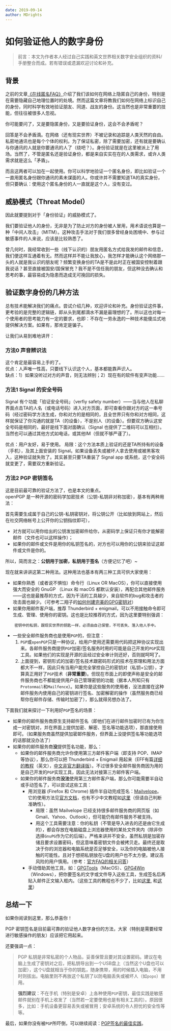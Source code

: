 ```yaml
---
date: 2019-09-14
author: MDrights
---
```


# 如何验证他人的数字身份


> 前言：本文为作者本人经过自己实践和英文世界相关数字安全组织的资料/手册整合而成。若有错误或遗漏欢迎讨论和补充。

## 背景

之前的文章[《在线匿名FAQ》](https://github.com/mdrights/Digital-rights/blob/master/A%E5%8C%BF%E5%90%8D%E7%AD%96%E7%95%A5/%E5%9C%A8%E7%BA%BF%E5%8C%BF%E5%90%8DFAQ.md)介绍了我们该如何在网络上隐匿自己的身份，特别是在需要隐藏自己地理位置时的处境。然而这篇文章将教我们如何在网络上标识自己的身份，同时科学有效地验证朋友、同道、战友的身份。这当然也是非常重要的技能，但往往被很多人忽视。

你可能要问了，又是要隐匿身份，又是要验证身份，这会不会矛盾呢？

回答是不会矛盾滴。在网络（还有现实世界）不被记录和追踪是人类天然的自由。私密地通讯也是每个个体的权利。为了保证私密，除了需要加密，还有就是要确认与你通讯的人就是你要通讯的人了（绕吧？）。身份验证就是在这里被派上了用场。当然了，不管是匿名还是验证身份，都是来自实实在在的人类需求，或许人类需求就是这么「矛盾」。

而且这两者可以加在一起使用。你可以科学地验证一个匿名身份，即比如验证一个一直用匿名身份跟你通讯的素未谋面的人。你或许并不需要知道TA的真实身份，但只要确认：使用这个匿名身份的人一直就是这个人，没有变过。


## 威胁模式（Threat Model）

因此就要提到对于「身份验证」的威胁模式了。  

我们要验证他人的身份，无非是为了防止对方的身份被人冒用，用术语说也算是一种「中间人攻击」（MITM）。这种攻击手法对于我们很多曾经身处困境中、参与过敏感事件的人来说，应该是比较熟悉了。

曾几何时，我经常收到一些（线下认识的）朋友用匿名方式给我发的邮件和信息，我们便这样互通着有无。然而这样并不能让我放心，我怎样才能确认这个网络那一头的人就是我认识的朋友呢？频繁变换身份的TA是不是此时正在被国安控制着跟我说话？甚至直接被国安/国保冒充？我不是不信任我的朋友，但这种没去确认和思考的事，最容易成为隐患而造成无可挽回的损失。


## 验证数字身份的几种方法

总有技术能解决我们的痛点。尝试介绍几种，欢迎评论和补充。身份验证这件事，更考验的是完整的逻辑链，即从头到尾都滴水不漏是最理想的了。所以这也对每一个使用者的思考能力有一定的要求，也即：不存在一劳永逸的一种技术能傻瓜式地提供解决方案。如果有，那肯定是骗子。

让我们从易到难地讲开：

### 方法0 声音辨识法
这个肯定是最容易上手的了。  
优点：人声唯一性高，只要线下认识这个人，基本都能靠声识人。  
缺点：1）如果没听过对方的声音，则无法辨别；2）现在有的软件有变声功能……   

### 方法1 Signal 的安全号码
Signal 有个功能「验证安全号码」（verfiy safety number）——当与他人在私聊界面点击TA的人名（或电话号码）进入对方页面，即可查看你跟对方的这一串号码（经过密码学方法生成，你和对方的是相同的，且全世界只有你和对方相同，这样就保证了你沟通的就是TA（的设备），不是别人（的设备）。但要双方确认这安全号码是相同的，最好是线下面对面确认（Signal 也提供了二维码可以互相扫）。当然也可以通过其他方式如电话，或其他IM（但就不够严谨了）。

优点：用户友好，易于使用。
局限：这个方法本质上验证的还是TA所持有的设备（手机），及其上面安装的 Signal。如果设备丢失或被坏人拿去使用或被黑客攻入，这种验证就失败了。其实甚至只要TA重装了 Signal app 或系统，这个安全码就变更了，需要双方重新验证。

### 方法2 PGP 密钥签名
这是目前最可靠的验证方法了，也是本文的重点。  
openPGP 是一种开源的密码学加密技术（公钥-私钥非对称加密），基本有两种用法：  

首先需要生成属于自己的公钥-私钥密钥对，将公钥公开（比如放到网站上，然后在社交网络帐号上公开你的公钥指纹即可），  
- 对方就可以用你给出的公钥发加密邮件给你，从密码学上保证只有你才能解密邮件（文件也可以这样操作）；
- 如果你的邮件或文件是用你的私钥签名的，对方也可以用你的公钥来验证这邮件或文件是你的。

所以，简而言之：**公钥用于加密，私钥用于签名**（方便记忆了吧）~

现在就来讲讲这第二种用法。这种用法也基本有两三种工具可供大家使用： 
  
- 如果你熟悉（或者说不惧怕）命令行（Linux OR MacOS），你可以直接使用强大而安全的 GnuGP （Linux 和 macOS 都默认安装），再配合其他邮件服务——这也是最推荐的方式，因为干活的工具越少，来自软件的bug和攻击者的攻击面也越少。（可参考二翔子的[如何创建完美的GPG密钥对](https://github.com/mdrights/Digital-rights/blob/master/T%E6%95%99%E7%A8%8B%E5%92%8C%E7%AC%94%E8%AE%B0/2017-01-01-%E5%A6%82%E4%BD%95%E5%88%9B%E5%BB%BA%E5%AE%8C%E7%BE%8E%E7%9A%84GPG%E5%AF%86%E9%92%A5%E5%AF%B9-2xiangzi.md)）    
- 如果你用邮件客户端，推荐 Thunderbird + enigmail，可以不用接触命令即可生成、管理、使用你的密钥。这也是比较推荐的方式，因为这里要特别强调：
```
	密钥中的私钥，跟现实世界的钥匙一样，必须由自己保管，不可丢失、落入他人手中。
```
- 一些安全邮件服务商也是使用`PGP`的，但注意：  
	1. `PGP`或`openPGP`只是一种协议，给用户使用还需要用代码把这种协议实现出来。各邮件服务商提供`PGP`加密/签名服务时用的可能是自己开发的`PGP`实现工具。如果他们的实现是开源的且经过安全审计则还好，否则就呵呵了。
	2. 上面提到，密钥形式的加密/签名技术跟密码形式的技术在原理和用法方面都大不一样，因此只有当用户能完全掌控自己的密钥对（私钥+公钥），才算真正用好了`PGP`技术（**非常重要**)。但现在市面上的即使声称是安全的邮件服务商也不都能提供用户自己管理密钥的功能（据本人所知只有`Protonmail`和`Mailfence`）。如果你是这些服务的使用者，没法直接在这种邮件服务内使用自己的密钥进行签名、加密解密的操作（虽然服务商已经帮你在邮件存储、传输时加密了），那么就得另想办法了。

下面我们就来探讨一下利用好`PGP`签名的场景：

- 如果你的邮件服务商原生支持邮件签名（即他们在进行邮件加密时已有为你生成一对密钥对，并在界面上提供加密、解密、签名等功能选项），那直接使用即可。（如果服务商虽然提供加密邮件服务，但界面上没提供签名等功能选项的话那就没办法了）  
- 如果你的邮件服务商**没**提供签名功能，那么：  
	- 如果你的邮件服务商允许你使用第三方邮件客户端（即支持 POP、IMAP 等协议），那么你可以把 Thunderbird + Enigmail 用起来（EFF有篇[详细的教程](https://ssd.eff.org/en/module/how-use-pgp-mac-os-x)（英文），[中文非官方翻译版](https://ocftw.github.io/ssd.eff.org/zh_TW/module/how-use-pgp-mac-os-x.html)）。不过很多安全邮件服务商因为用的是自己开发的`PGP`实现工具，因此无法对接第三方邮件客户端。   
	- 如果你的邮件服务商**没法**使用第三方邮件客户端，那么你可能需要半自动或手动签名了，可以尝试这些工具：   
		- 用浏览器 (Firefox 和 Chrome) 插件半自动完成签名：[Mailvelope](https://www.mailvelope.com/)。它的使用方法见[官方文档](https://www.mailvelope.com/en/help)，也有不少中文教程如[这里](https://www.cnbeining.com/2014/09/tutorial-how-to-use-mailvelope-to-sign-your-email-and-pgp-encryption-3-months-and-finally-finished/)（但请自己判断准确性）。  
			- 局限：虽然 Mailvelope 已经支持很多邮件服务商的网页版（如 Gmail、Yahoo、Outlook），但可能仍有邮件服务不被支持。     
			- 用这个工具需要注意：你的私钥（不管是导入进去的还是由它生成的），都会存放在电脑磁盘上浏览器使用的某处文件夹内（除非你选择`GnuPG`作为它的后端）。严格来讲并不安全，虽然私钥是加密存储且要求设置密码，但这意味着密钥文件会被拷贝走。最终还是取决于你的浏览器和电脑系统是否足够安全，以及你的电脑被他人接触的可能性。且对于想把私钥放在U盘的用户也不太方便。建议高风险的用户慎用。（参考：[官方FAQ的相关问答](https://www.mailvelope.com/en/faq#private_key_security)）
		- 手动借助其他工具，如：[GPGTools](https://gpgtools.org/)（MacOS）、[GPG4Win](https://www.gpg4win.de/index.thml)（Windows），把你要签名的文字或文件导入这些工具，生成签名后再贴入邮件正文输入框内。（这些工具的教程也不少了，比如[这里](https://www.ezloo.com/2015/01/pgp_for_mac_os_x.html), 和[这里](https://zhuanlan.zhihu.com/p/28902093)）


## 总结一下

如果你阅读到这里，那么恭喜你！  

PGP 密钥签名是目前最可靠的验证他人数字身份的方法，大家（特别是需要经常进行敏感操作的朋友）应该把它用起来。  

还要强调一点：  

> PGP 私钥是非常私密的个人物品，妥善保管且要对其设置密码。建议在电脑上生成了密钥对之后，把私钥导出到一个USB盘上（当然这个U盘也可以加密），这个U盘就相当于你的钥匙，随身携带，用的时候插入电脑，不用时则拔出。电脑里则不再放这个私钥了以防电脑丢失或被坏人（如`popo`）冒用。

> **强烈建议**：不在手机（特别是安卓）上各种使用`PGP`密钥，最佳实践是敏感邮件就别在手机上收发了（当然若一定要使用也是有相关工具的）。原因很多，比如：手机设备更容易丢失或被冒用；安卓系统的令人担忧的安全性等等。


最后，如果你没有被`PGP`所吓倒，可以继续阅读：[PGP签名的最佳实践](https://github.com/mdrights/Digital-rights/blob/master/T%E6%95%99%E7%A8%8B%E5%92%8C%E7%AC%94%E8%AE%B0/2019-04-17-OpenPGP-%E6%95%B0%E5%AD%97%E7%AD%BE%E5%90%8D%E6%9C%80%E4%BD%B3%E5%AE%9E%E8%B7%B5-Mailfence.md)。

